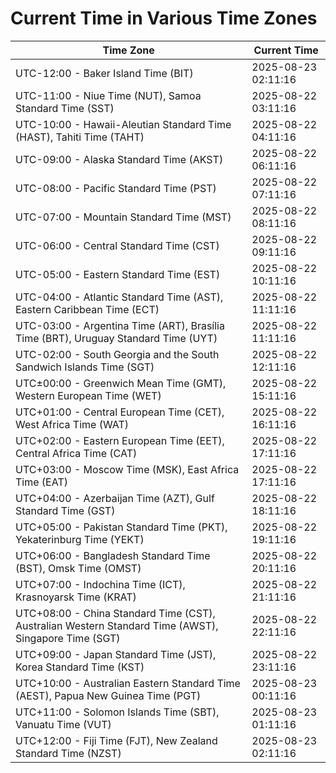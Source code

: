 # Current Time in Various Time Zones

| Time Zone | Current Time |
|-----------|--------------|
| UTC-12:00 - Baker Island Time (BIT) | 2025-08-23 02:11:16 |
| UTC-11:00 - Niue Time (NUT), Samoa Standard Time (SST) | 2025-08-22 03:11:16 |
| UTC-10:00 - Hawaii-Aleutian Standard Time (HAST), Tahiti Time (TAHT) | 2025-08-22 04:11:16 |
| UTC-09:00 - Alaska Standard Time (AKST) | 2025-08-22 06:11:16 |
| UTC-08:00 - Pacific Standard Time (PST) | 2025-08-22 07:11:16 |
| UTC-07:00 - Mountain Standard Time (MST) | 2025-08-22 08:11:16 |
| UTC-06:00 - Central Standard Time (CST) | 2025-08-22 09:11:16 |
| UTC-05:00 - Eastern Standard Time (EST) | 2025-08-22 10:11:16 |
| UTC-04:00 - Atlantic Standard Time (AST), Eastern Caribbean Time (ECT) | 2025-08-22 11:11:16 |
| UTC-03:00 - Argentina Time (ART), Brasília Time (BRT), Uruguay Standard Time (UYT) | 2025-08-22 11:11:16 |
| UTC-02:00 - South Georgia and the South Sandwich Islands Time (SGT) | 2025-08-22 12:11:16 |
| UTC±00:00 - Greenwich Mean Time (GMT), Western European Time (WET) | 2025-08-22 15:11:16 |
| UTC+01:00 - Central European Time (CET), West Africa Time (WAT) | 2025-08-22 16:11:16 |
| UTC+02:00 - Eastern European Time (EET), Central Africa Time (CAT) | 2025-08-22 17:11:16 |
| UTC+03:00 - Moscow Time (MSK), East Africa Time (EAT) | 2025-08-22 17:11:16 |
| UTC+04:00 - Azerbaijan Time (AZT), Gulf Standard Time (GST) | 2025-08-22 18:11:16 |
| UTC+05:00 - Pakistan Standard Time (PKT), Yekaterinburg Time (YEKT) | 2025-08-22 19:11:16 |
| UTC+06:00 - Bangladesh Standard Time (BST), Omsk Time (OMST) | 2025-08-22 20:11:16 |
| UTC+07:00 - Indochina Time (ICT), Krasnoyarsk Time (KRAT) | 2025-08-22 21:11:16 |
| UTC+08:00 - China Standard Time (CST), Australian Western Standard Time (AWST), Singapore Time (SGT) | 2025-08-22 22:11:16 |
| UTC+09:00 - Japan Standard Time (JST), Korea Standard Time (KST) | 2025-08-22 23:11:16 |
| UTC+10:00 - Australian Eastern Standard Time (AEST), Papua New Guinea Time (PGT) | 2025-08-23 00:11:16 |
| UTC+11:00 - Solomon Islands Time (SBT), Vanuatu Time (VUT) | 2025-08-23 01:11:16 |
| UTC+12:00 - Fiji Time (FJT), New Zealand Standard Time (NZST) | 2025-08-23 02:11:16 |
